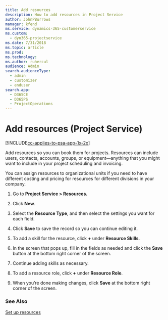 ```yaml
---
title: Add resources
description: How to add resources in Project Service
author: JohnPBurrows
manager: kfend
ms.service: dynamics-365-customerservice
ms.custom: 
  - dyn365-projectservice
ms.date: 7/31/2018
ms.topic: article
ms.prod: 
ms.technology: 
ms.author: ruhercul
audience: Admin
search.audienceType: 
  - admin
  - customizer
  - enduser
search.app: 
  - D365CE
  - D365PS
  - ProjectOperations
---
```

# Add resources (Project Service)

[!INCLUDE[cc-applies-to-psa-app-1x-2x](../includes/cc-applies-to-psa-app-1x-2x.md)]

Add resources so you can book them for projects. Resources can include users, contacts, accounts, groups, or equipment—anything that you might want to include in your project scheduling and invoicing.  
  
You can assign resources to organizational units if you need to have different costing and pricing for resources for different divisions in your company.  
  
1.  Go to **Project Service > Resources.**  
  
2.  Click **New**.  
  
3.  Select the **Resource Type**, and then select the settings you want for each field.  
  
4.  Click **Save** to save the record so you can continue editing it.  
  
5.  To add a skill for the resource, click **+** under **Resource Skills**.  
  
6.  In the screen that pops up, fill in the fields as needed and click the **Save** button at the bottom right corner of the screen.  
  
7.  Continue adding skills as necessary.  
  
8.  To add a resource role, click **+** under **Resource Role**.  
  
9. When you’re done making changes, click **Save** at the bottom right corner of the screen.  
  
### See Also  
 [Set up resources](../project-service/set-up-resources.md)
